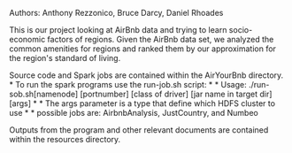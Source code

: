 Authors: Anthony Rezzonico, Bruce Darcy, Daniel Rhoades

This is our project looking at AirBnb data and trying to learn socio-economic factors of regions.
Given the AirBnb data set, we analyzed the common amenities for regions and ranked them by our approximation for the region's standard of living.

Source code and Spark jobs are contained within the AirYourBnb directory.
	* To run the spark programs use the run-job.sh script:
		* * Usage: ./run-sob.sh[namenode] [portnumber] [class of driver] [jar name in target dir] [args]
		* * The args parameter is a type that define which HDFS cluster to use
		* * possible jobs are: AirbnbAnalysis, JustCountry, and Numbeo

Outputs from the program and other relevant documents are contained within the resources directory.


